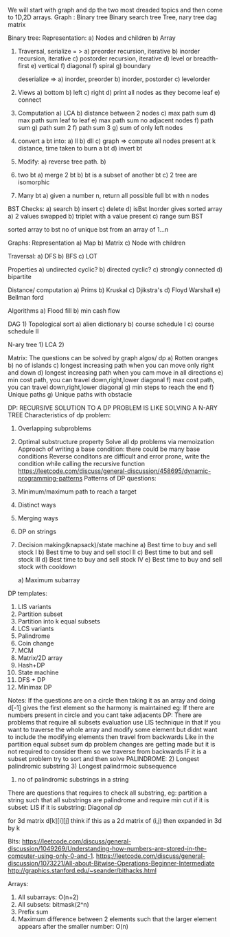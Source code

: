 We will start with graph and dp the two most dreaded topics and then come to 1D,2D arrays.
Graph : 
Binary tree
Binary search tree
Tree, nary tree
dag
matrix

Binary tree:
Representation:
	a) Nodes and children
	b) Array
1) Traversal, serialize = > 
	a) preorder  recursion, iterative
	b) inorder   recursion, iterative
	c) postorder recursion, iterative
	d) level or breadth-first
	e) vertical
	f) diagonal
	f) spiral
	g) boundary

	deserialize =>
	a) inorder, preorder
	b) inorder, postorder
	c) levelorder

2) Views
	a) bottom
	b) left
	c) right
	d) print all nodes as they become leaf
	e) connect

3) Computation
	a) LCA
	b) distance between 2 nodes
	c) max path sum
	d) max path sum leaf to leaf
	e) max path sum no adjacent nodes
	f) path sum
	g) path sum 2 
	f) path sum 3
	g) sum of only left nodes

4) convert a bt into:
	a) ll
	b) dll
	c) graph => compute all nodes present at k distance, time taken to burn a bt
	d) invert bt

5) Modify:
	a) reverse tree path. 
	b) 

6) two bt
	a) merge 2 bt
	b) bt is a subset of another bt
	c) 2 tree are isomorphic

7) Many bt
	a) given a number n, return all possible full bt with n nodes


BST
Checks:
	a) search
	b) insert
	c) delete
	d) isBst
Inorder gives sorted array
	a) 2 values swapped
	b) triplet with a value present
	c) range sum BST

sorted array to bst
no of unique bst from an array of 1...n

Graphs:
Representation
	a) Map
	b) Matrix
	c) Node with children

Traversal:
	a) DFS
	b) BFS
	c) LOT

Properties
	a) undirected cyclic?
	b) directed cyclic?
	c) strongly connected
	d) bipartite

Distance/ computation
	a) Prims
	b) Kruskal
	c) Djikstra's
	d) Floyd Warshall
	e) Bellman ford
	
Algorithms
	a) Flood fill
	b) min cash flow

DAG
	1) Topological sort
		a) alien dictionary
		b) course schedule I
		c) course schedule II


N-ary tree
	1) LCA
	2)  

Matrix: 
The questions can be solved by graph algos/ dp
	a) Rotten oranges
	b) no of islands
	c) longest increasing path when you can move only right and down
	d) longest increasing path when you cam move in all directions
	e) min cost path, you can travel down,right,lower diagonal
	f) max cost path, you can travel down,right,lower diagonal
	g) min steps to reach the end
	f) Unique paths
	g) Unique paths with obstacle


DP: 
RECURSIVE SOLUTION TO A DP PROBLEM IS LIKE SOLVING A N-ARY TREE
Characteristics of dp problem:
1) Overlapping subproblems
2) Optimal substructure property
Solve all dp problems via memoization
Approach of writing a base condition: there could be many base conditions 
Reverse conditons are difficult and error prone, write the condition while calling the recursive function
https://leetcode.com/discuss/general-discussion/458695/dynamic-programming-patterns
Patterns of DP questions:
1) Minimum/maximum path to reach a target
2) Distinct ways
3) Merging ways
4) DP on strings
5) Decision making(knapsack)/state machine
	a) Best time to buy and sell stock I
	b) Best time to buy and sell stocl II
	c) Best time to but and sell stock III
	d) Best time to buy and sell stock IV
	e) Best time to buy and sell stock with cooldown

	a) Maximum subarray

DP templates:
1) LIS variants
2) Partition subset
3) Partition into k equal subsets
4) LCS variants
5) Palindrome 
6) Coin change
7) MCM
8) Matrix/2D array
9) Hash+DP
10) State machine
11) DFS + DP
12) Minimax DP





Notes:
If the questions are on a circle then taking it as an array and doing d[-1] gives the first element so the harmony is maintained
eg: If there are numbers present in circle and you cant take adjacents
DP:
There are problems that require all subsets evaluation use LIS technique in that
If you want to traverse the whole array and modify some element but didnt want to include the modifying elements then travel from backwards
Like in the partition equal subset sum dp problem changes are getting made but it is not required to consider them so we traverse from backwards
IF it is a subset problem try to sort and then solve
PALINDROME:
2) Longest palindromic substring
3) Longest palindrmoic subsequence
1) no of palindromic substrings in a string

There are questions that requires to check all substring, eg: partition a string such that all substrings are palindrome and require min cut
if it is subset: LIS
if it is substring: Diagonal dp

for 3d matrix d[k][i][j] think if this as a 2d matrix of (i,j) then expanded in 3d by k 



BIts:
https://leetcode.com/discuss/general-discussion/1049269/Understanding-how-numbers-are-stored-in-the-computer-using-only-0-and-1.
https://leetcode.com/discuss/general-discussion/1073221/All-about-Bitwise-Operations-Beginner-Intermediate
http://graphics.stanford.edu/~seander/bithacks.html



Arrays:
1) All subarrays: O(n+2)
2) All subsets: bitmask(2^n)
3) Prefix sum
4) Maximum difference between 2 elements such that the larger element appears after the smaller number: O(n)


